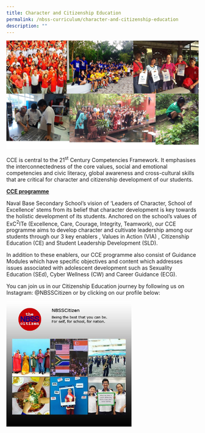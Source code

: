 ```yaml
---
title: Character and Citizenship Education
permalink: /nbss-curriculum/character-and-citizenship-education
description: ""
---
```

<img src="/images/cce1.jpg">
<p>CCE is central to the 21<sup>st</sup>&nbsp;Century Competencies Framework. It emphasises the interconnectedness of the core values, social and emotional competencies and civic literacy, global awareness and cross-cultural skills that are critical for character and citizenship development of our students.</p>
<p><strong><u>CCE programme</u></strong></p>
<p>Naval Base Secondary School&rsquo;s vision of&nbsp;&lsquo;Leaders of Character, School of Excellence&rsquo; stems from its belief that character development is key towards the holistic development of its students. Anchored on the school&rsquo;s values of ExC<sup>2</sup>ITe (Excellence, Care, Courage, Integrity, Teamwork), our CCE programme aims to develop character and cultivate leadership among our students through our 3 key enablers , Values in Action (VIA) , Citizenship Education (CE) and Student Leadership Development (SLD).</p>
<p>In addition to these enablers, our CCE programme also consist of Guidance Modules which have specific objectives and content which addresses issues associated with adolescent development such as Sexuality Education (SEd), Cyber Wellness (CW) and Career Guidance (ECG).&nbsp;</p>
<p>You can join us in our Citizenship Education journey by following us on Instagram: @NBSSCitizen or by clicking on our profile below:</p>
<img style="width: 65%;" src="/images/cce2.jpg" />